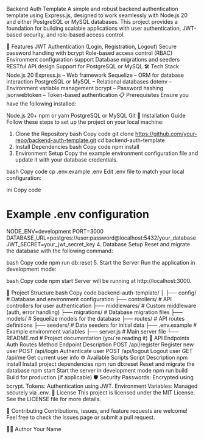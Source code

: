 Backend Auth Template
A simple and robust backend authentication template using Express.js, designed to work seamlessly with Node.js 20 and either PostgreSQL or MySQL databases. This project provides a foundation for building scalable applications with user authentication, JWT-based security, and role-based access control.

🚀 Features
JWT Authentication (Login, Registration, Logout)
Secure password handling with bcrypt
Role-based access control (RBAC)
Environment configuration support
Database migrations and seeders
RESTful API design
Support for PostgreSQL or MySQL
🛠️ Tech Stack
Node.js 20
Express.js – Web framework
Sequelize – ORM for database interaction
PostgreSQL or MySQL – Relational databases
dotenv – Environment variable management
bcrypt – Password hashing
jsonwebtoken – Token-based authentication
📋 Prerequisites
Ensure you have the following installed:

Node.js 20+
npm or yarn
PostgreSQL or MySQL
Git
🛑 Installation Guide
Follow these steps to set up the project on your local machine:

1. Clone the Repository
bash
Copy code
git clone https://github.com/your-repo/backend-auth-template.git
cd backend-auth-template
2. Install Dependencies
bash
Copy code
npm install
3. Environment Setup
Copy the example environment configuration file and update it with your database credentials.

bash
Copy code
cp .env.example .env
Edit .env file to match your local configuration:

ini
Copy code
# Example .env configuration
NODE_ENV=development
PORT=3000
DATABASE_URL=postgres://user:password@localhost:5432/your_database
JWT_SECRET=your_jwt_secret_key
4. Database Setup
Reset and migrate the database with the following command:

bash
Copy code
npm run db:reset
5. Start the Server
Run the application in development mode:

bash
Copy code
npm start
Server will be running at http://localhost:3000.

📂 Project Structure
bash
Copy code
backend-auth-template/
│
├── config/             # Database and environment configuration
├── controllers/        # API controllers for user authentication
├── middlewares/        # Custom middleware (auth, error handling)
├── migrations/         # Database migration files
├── models/             # Sequelize models for the database
├── routes/             # API routes definitions
├── seeders/            # Data seeders for initial data
├── .env.example        # Example environment variables
├── server.js           # Main server file
└── README.md           # Project documentation (you're reading it)
📜 API Endpoints
Auth Routes
Method	Endpoint	Description
POST	/api/register	Register new user
POST	/api/login	Authenticate user
POST	/api/logout	Logout user
GET	/api/me	Get current user info
⚙️ Available Scripts
Script	Description
npm install	Install project dependencies
npm run db:reset	Reset and migrate the database
npm start	Start the server in development mode
npm run build	Build for production (if applicable)
🛡️ Security
Passwords: Encrypted using bcrypt.
Tokens: Authentication using JWT.
Environment Variables: Managed securely via .env.
📖 License
This project is licensed under the MIT License. See the LICENSE file for more details.

🤝 Contributing
Contributions, issues, and feature requests are welcome! Feel free to check the issues page or submit a pull request.

🧑‍💻 Author
Your Name
